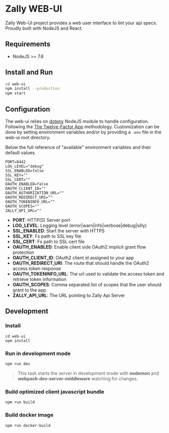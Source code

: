 Zally WEB-UI
============

Zally Web-UI project provides a web user interface to lint your api specs.
Proudly built with NodeJS and React.

## Requirements

* NodeJS >= 7.6


## Install and Run

```bash
cd web-ui
npm install --production
npm start
```

## Configuration

The web-ui relies on [dotenv](https://github.com/motdotla/dotenv) NodeJS module to handle configuration.
Following the [The Twelve-Factor App](https://12factor.net/config) methodology.
Customization can be done by setting environment variables and/or by providing a `.env` file in the web-ui root directory.<br>

Below the full reference of "available" environment variables and their default values.

```
PORT=8442
LOG_LEVEL="debug"
SSL_ENABLED=false
SSL_KEY=""
SSL_CERT=""
OAUTH_ENABLED=false
OAUTH_CLIENT_ID=""
OAUTH_AUTHORIZATION_URL=""
OAUTH_REDIRECT_URI=""
OAUTH_TOKENINFO_URL=""
OAUTH_SCOPES=""
ZALLY_API_URL=""
```

* **PORT**: HTTP(S) Server port
* **LOG_LEVEL**: Logging level (error|warn|info|verbose|debug|silly)
* **SSL_ENABLED**: Start the server with HTTPS 
* **SSL_KEY**: Fs path to SSL key file 
* **SSL_CERT**: Fs path to SSL cert file 
* **OAUTH_ENABLED**: Enable client side OAuth2 implicit grant flow protection
* **OAUTH_CLIENT_ID**: OAuth2 client id assigned to your app
* **OAUTH_REDIRECT_URI**: The route that should handle the OAuth2 access token response
* **OAUTH_TOKENINFO_URL**: The url used to validate the access token and retrieve token information
* **OAUTH_SCOPES**: Comma separated list of scopes that the user should grant to the app
* **ZALLY_API_URL**: The URL pointing to Zally Api Server


## Development

### Install

```
cd web-ui
npm install
```

### Run in development mode

```
npm run dev
```

> This task starts the server in development mode with **nodemon** and **webpack-dev-server-middleware** watching for changes.


### Build optimized client javascript bundle

```
npm run build
```

### Build docker image

```
npm run docker:build
```

